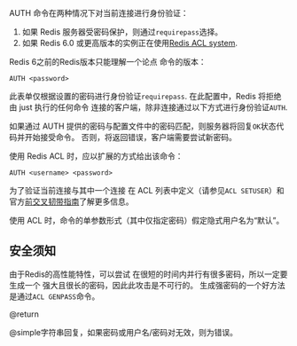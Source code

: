 AUTH 命令在两种情况下对当前连接进行身份验证：

1.  如果 Redis 服务器受密码保护，则通过`requirepass`选择。
2.  如果 Redis 6.0 或更高版本的实例正在使用[Redis ACL system](/topics/acl).

Redis 6之前的Redis版本只能理解一个论点
命令的版本：

    AUTH <password>

此表单仅根据设置的密码进行身份验证`requirepass`.
在此配置中，Redis 将拒绝由 just 执行的任何命令
连接的客户端，除非连接通过以下方式进行身份验证`AUTH`.

如果通过 AUTH 提供的密码与配置文件中的密码匹配，则服务器将回复`OK`状态代码并开始接受命令。
否则，将返回错误，客户端需要尝试新密码。

使用 Redis ACL 时，应以扩展的方式给出该命令：

    AUTH <username> <password>

为了验证当前连接与其中一个连接
在 ACL 列表中定义（请参见`ACL SETUSER`）和官方[前交叉韧带指南](/topics/acl)了解更多信息。

使用 ACL 时，命令的单参数形式（其中仅指定密码）假定隐式用户名为“默认”。

## 安全须知

由于Redis的高性能特性，可以尝试
在很短的时间内并行有很多密码，所以一定要生成一个
强大且很长的密码，因此此攻击是不可行的。
生成强密码的一个好方法是通过`ACL GENPASS`命令。

@return

@simple字符串回复，如果密码或用户名/密码对无效，则为错误。
